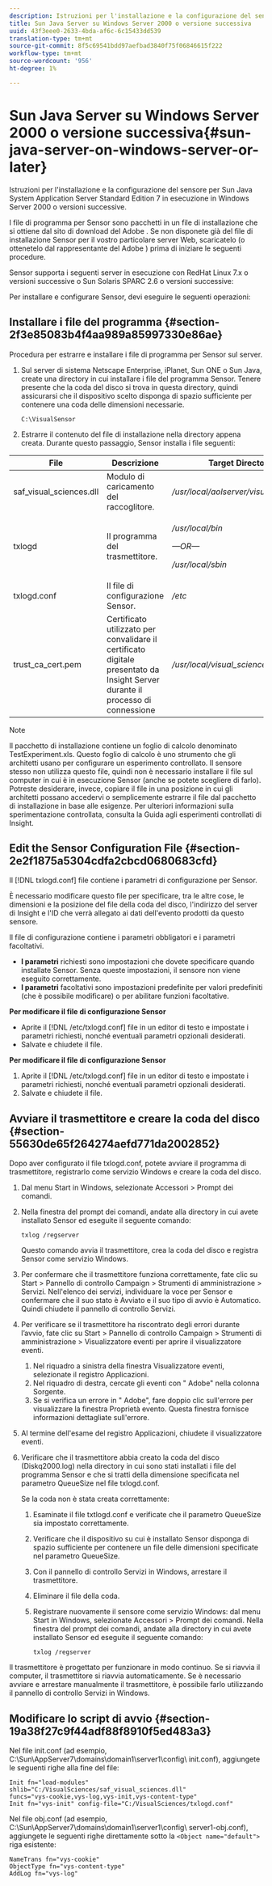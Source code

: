 ```yaml
---
description: Istruzioni per l'installazione e la configurazione del sensore per Sun Java System Application Server Standard Edition 7 in esecuzione in Windows Server 2000 o versioni successive.
title: Sun Java Server su Windows Server 2000 o versione successiva
uuid: 43f3eee0-2633-4bda-af6c-6c15433dd539
translation-type: tm+mt
source-git-commit: 8f5c69541bdd97aefbad3840f75f06846615f222
workflow-type: tm+mt
source-wordcount: '956'
ht-degree: 1%

---
```



# Sun Java Server su Windows Server 2000 o versione successiva{#sun-java-server-on-windows-server-or-later}

Istruzioni per l&#39;installazione e la configurazione del sensore per Sun Java System Application Server Standard Edition 7 in esecuzione in Windows Server 2000 o versioni successive.

I file di programma per Sensor sono pacchetti in un file di installazione che si ottiene dal sito di download del Adobe . Se non disponete già del file di installazione Sensor per il vostro particolare server Web, scaricatelo (o ottenetelo dal rappresentante del Adobe ) prima di iniziare le seguenti procedure.

Sensor supporta i seguenti server in esecuzione con RedHat Linux 7.x o versioni successive o Sun Solaris SPARC 2.6 o versioni successive:

Per installare e configurare Sensor, devi eseguire le seguenti operazioni:

## Installare i file del programma {#section-2f3e85083b4f4aa989a85997330e86ae}

Procedura per estrarre e installare i file di programma per Sensor sul server.

1. Sul server di sistema Netscape Enterprise, iPlanet, Sun ONE o Sun Java, create una directory in cui installare i file del programma Sensor. Tenere presente che la coda del disco si trova in questa directory, quindi assicurarsi che il dispositivo scelto disponga di spazio sufficiente per contenere una coda delle dimensioni necessarie.

   ```
   C:\VisualSensor
   ```

1. Estrarre il contenuto del file di installazione nella directory appena creata. Durante questo passaggio, Sensor installa i file seguenti:

<table id="table_ABFF5F92271B4F3CB0AC68DAB6A5709F"> 
 <thead> 
  <tr> 
   <th colname="col1" class="entry"> File </th> 
   <th colname="col2" class="entry"> Descrizione </th> 
   <th colname="col3" class="entry"> Target Directory </th> 
  </tr> 
 </thead>
 <tbody> 
  <tr> 
   <td colname="col1"> saf_visual_sciences.dll </td> 
   <td colname="col2"> Modulo di caricamento del raccoglitore. </td> 
   <td colname="col3"> <i>/usr/local/aolserver/visual_sciences</i> </td> 
  </tr> 
  <tr> 
   <td colname="col1"> <p>txlogd </p> </td> 
   <td colname="col2"> Il programma del trasmettitore. </td> 
   <td colname="col3"> <p><i>/usr/local/bin</i> </p> <p><i>—OR—</i> </p> <p><i>/usr/local/sbin</i> </p> </td> 
  </tr> 
  <tr> 
   <td colname="col1"> txlogd.conf </td> 
   <td colname="col2"> Il file di configurazione Sensor. </td> 
   <td colname="col3"> <i>/etc</i> </td> 
  </tr> 
  <tr> 
   <td colname="col1"> trust_ca_cert.pem </td> 
   <td colname="col2"> Certificato utilizzato per convalidare il certificato digitale presentato da Insight Server durante il processo di connessione </td> 
   <td colname="col3"> <i>/usr/local/visual_sciences</i> </td> 
  </tr> 
 </tbody> 
</table>

>[!NOTE]
>
>Il pacchetto di installazione contiene un foglio di calcolo denominato TestExperiment.xls. Questo foglio di calcolo è uno strumento che gli architetti usano per configurare un esperimento controllato. Il sensore stesso non utilizza questo file, quindi non è necessario installare il file sul computer in cui è in esecuzione Sensor (anche se potete scegliere di farlo). Potreste desiderare, invece, copiare il file in una posizione in cui gli architetti possano accedervi o semplicemente estrarre il file dal pacchetto di installazione in base alle esigenze. Per ulteriori informazioni sulla sperimentazione controllata, consulta la Guida agli esperimenti controllati di Insight.

## Edit the Sensor Configuration File {#section-2e2f1875a5304cdfa2cbcd0680683cfd}

Il [!DNL txlogd.conf] file contiene i parametri di configurazione per Sensor.

È necessario modificare questo file per specificare, tra le altre cose, le dimensioni e la posizione del file della coda del disco, l&#39;indirizzo del server di Insight e l&#39;ID che verrà allegato ai dati dell&#39;evento prodotti da questo sensore.

Il file di configurazione contiene i parametri obbligatori e i parametri facoltativi.

* **I parametri** richiesti sono impostazioni che dovete specificare quando installate Sensor. Senza queste impostazioni, il sensore non viene eseguito correttamente.
* **I parametri** facoltativi sono impostazioni predefinite per valori predefiniti (che è possibile modificare) o per abilitare funzioni facoltative.

**Per modificare il file di configurazione Sensor**

* Aprite il [!DNL /etc/txlogd.conf] file in un editor di testo e impostate i parametri richiesti, nonché eventuali parametri opzionali desiderati.
* Salvate e chiudete il file.

**Per modificare il file di configurazione Sensor**

1. Aprite il [!DNL /etc/txlogd.conf] file in un editor di testo e impostate i parametri richiesti, nonché eventuali parametri opzionali desiderati.
1. Salvate e chiudete il file.

## Avviare il trasmettitore e creare la coda del disco {#section-55630de65f264274aefd771da2002852}

Dopo aver configurato il file txlogd.conf, potete avviare il programma di trasmettitore, registrarlo come servizio Windows e creare la coda del disco.

1. Dal menu Start in Windows, selezionate Accessori > Prompt dei comandi.
1. Nella finestra del prompt dei comandi, andate alla directory in cui avete installato Sensor ed eseguite il seguente comando:

   ```
   txlog /regserver
   ```

   Questo comando avvia il trasmettitore, crea la coda del disco e registra Sensor come servizio Windows.

1. Per confermare che il trasmettitore funziona correttamente, fate clic su Start > Pannello di controllo Campaign > Strumenti di amministrazione > Servizi. Nell&#39;elenco dei servizi, individuare la voce per Sensor e confermare che il suo stato è Avviato e il suo tipo di avvio è Automatico. Quindi chiudete il pannello di controllo Servizi.
1. Per verificare se il trasmettitore ha riscontrato degli errori durante l’avvio, fate clic su Start > Pannello di controllo Campaign > Strumenti di amministrazione > Visualizzatore eventi per aprire il visualizzatore eventi.

   1. Nel riquadro a sinistra della finestra Visualizzatore eventi, selezionate il registro Applicazioni.
   1. Nel riquadro di destra, cercate gli eventi con &quot; Adobe&quot; nella colonna Sorgente.
   1. Se si verifica un errore in &quot; Adobe&quot;, fare doppio clic sull&#39;errore per visualizzare la finestra Proprietà evento. Questa finestra fornisce informazioni dettagliate sull&#39;errore.

1. Al termine dell&#39;esame del registro Applicazioni, chiudete il visualizzatore eventi.
1. Verificare che il trasmettitore abbia creato la coda del disco (Diskq2000.log) nella directory in cui sono stati installati i file del programma Sensor e che si tratti della dimensione specificata nel parametro QueueSize nel file txlogd.conf.

   Se la coda non è stata creata correttamente:

   1. Esaminate il file txtlogd.conf e verificate che il parametro QueueSize sia impostato correttamente.
   1. Verificare che il dispositivo su cui è installato Sensor disponga di spazio sufficiente per contenere un file delle dimensioni specificate nel parametro QueueSize.
   1. Con il pannello di controllo Servizi in Windows, arrestare il trasmettitore.
   1. Eliminare il file della coda.
   1. Registrare nuovamente il sensore come servizio Windows: dal menu Start in Windows, selezionate Accessori > Prompt dei comandi. Nella finestra del prompt dei comandi, andate alla directory in cui avete installato Sensor ed eseguite il seguente comando:

      ```
      txlog /regserver
      ```

Il trasmettitore è progettato per funzionare in modo continuo. Se si riavvia il computer, il trasmettitore si riavvia automaticamente. Se è necessario avviare e arrestare manualmente il trasmettitore, è possibile farlo utilizzando il pannello di controllo Servizi in Windows.

## Modificare lo script di avvio {#section-19a38f27c9f44adf88f8910f5ed483a3}

Nel file init.conf (ad esempio, C:\Sun\AppServer7\domains\domain1\server1\config\ init.conf), aggiungete le seguenti righe alla fine del file:

```
Init fn="load-modules" shlib="C:/VisualSciences/saf_visual_sciences.dll" 
funcs="vys-cookie,vys-log,vys-init,vys-content-type" 
Init fn="vys-init" config-file="C:/VisualSciences/txlogd.conf"
```

Nel file obj.conf (ad esempio, C:\Sun\AppServer7\domains\domain1\server1\config\ server1-obj.conf), aggiungete le seguenti righe direttamente sotto la `<Object name="default">` riga esistente:

```
NameTrans fn="vys-cookie" 
ObjectType fn="vys-content-type" 
AddLog fn="vys-log"
```

